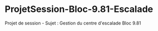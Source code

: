 # ProjetSession-Bloc-9.81-Escalade
Projet de session - Sujet : Gestion du centre d'escalade Bloc 9.81
